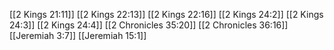 [[2 Kings 21:11]]
[[2 Kings 22:13]]
[[2 Kings 22:16]]
[[2 Kings 24:2]]
[[2 Kings 24:3]]
[[2 Kings 24:4]]
[[2 Chronicles 35:20]]
[[2 Chronicles 36:16]]
[[Jeremiah 3:7]]
[[Jeremiah 15:1]]
